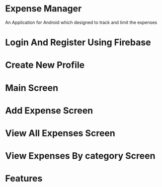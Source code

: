 # Expense Manager
An Application for Android which designed to track and limit the expenses


# Login And Register Using Firebase


# Create New Profile


# Main Screen


# Add Expense Screen


# View All Expenses Screen


# View Expenses By category Screen


# Features



